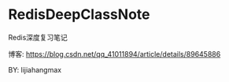 # RedisDeepClassNote
Redis深度复习笔记



博客: <https://blog.csdn.net/qq_41011894/article/details/89645886>


BY: lijiahangmax